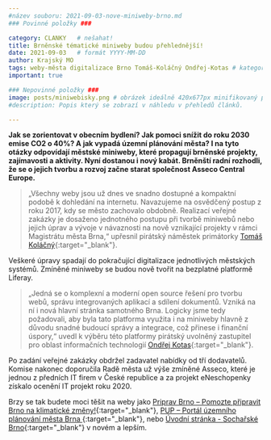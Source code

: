 ```yaml
---
#název souboru: 2021-09-03-nove-miniweby-brno.md
### Povinné položky ###

category: CLANKY   # nešahat!
title: Brněnské tématické miniweby budou přehlednější!
date: 2021-09-03   # formát YYYY-MM-DD
author: Krajský MO
tags: weby-města digitalizace Brno Tomáš-Koláčný Ondřej-Kotas # kategorie odděleny mezerami, např. volby zemědělství životní-prostředí piráti (viz https://jihomoravsky.pirati.cz/tags/)
important: true

### Nepovinné položky ###
image: posts/miniwebisky.png # obrázek ideálně 420x677px minifikovaný přes https://tinypng.com/
#description: Popis který se zobrazí v náhledu v přehledů článků.

---
```

**Jak se zorientovat v obecním bydlení? Jak pomoci snížit do roku 2030 emise CO2 o 40%? A jak vypadá územní plánování města? I na tyto otázky odpovídají městské miniweby, které propagují brněnské projekty, zajímavosti a aktivity. Nyní dostanou i  nový kabát. Brněnští radní rozhodli, že se o jejich tvorbu a rozvoj začne starat společnost Asseco Central Europe.**

> „Všechny weby jsou už dnes ve snadno dostupné a kompaktní podobě k dohledání na internetu. Navazujeme na osvědčený postup z roku 2017, kdy se město zachovalo obdobně. Realizací veřejné zakázky je dosaženo jednotného postupu při tvorbě miniwebů nebo jejich úprav a vývoje v návaznosti na nově vznikající projekty v rámci Magistrátu města Brna,“ upřesnil pirátský náměstek primátorky [Tomáš Koláčný](https://jihomoravsky.pirati.cz/lide/tomas-kolacny/){:target="_blank"}. 
> 

Veškeré úpravy spadají do pokračující digitalizace jednotlivých městských systémů. Zmíněné miniweby se budou nově tvořit na bezplatné platformě Liferay. 

> „Jedná se o komplexní a moderní open source řešení pro tvorbu webů, správu integrovaných aplikací a sdílení dokumentů. Vzniká na ní i nová hlavní stránka samotného Brna. Logicky jsme tedy požadovali, aby byla tato platforma využita i na miniweby hlavně z důvodu snadné budoucí správy a integrace, což přinese i finanční úspory,“ uvedl k výběru této platformy pirátský uvolněný zastupitel pro oblast informačních technologií [Ondřej Kotas](https://jihomoravsky.pirati.cz/lide/ondrej-kotas/){:target="_blank"}.
> 

Po zadání veřejné zakázky obdržel zadavatel nabídky od tří dodavatelů. Komise nakonec doporučila Radě města už výše zmíněné Asseco, které je jednou z předních IT firem v České republice a za projekt eNeschopenky získalo ocenění IT projekt roku 2020. 

Brzy se tak budete moci těšit na weby jako [Priprav Brno – Pomozte připravit Brno na klimatické změny!](https://priprav.brno.cz/){:target="_blank"}, [PUP – Portál územního plánování města Brna ](https://upmb.brno.cz/){:target="_blank"}, nebo [Úvodní stránka - Sochařské Brno](https://socharske.brno.cz/){:target="_blank"} v novém a lepším. 

